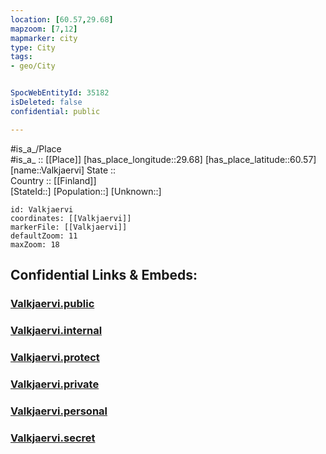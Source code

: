 ```yaml
---
location: [60.57,29.68] 
mapzoom: [7,12] 
mapmarker: city 
type: City
tags:
- geo/City


SpocWebEntityId: 35182
isDeleted: false
confidential: public

---
```

#is_a_/Place  
#is_a_ :: [[Place]] 
[has_place_longitude::29.68] 
[has_place_latitude::60.57] 
[name::Valkjaervi] 
State ::  
Country :: [[Finland]]  
[StateId::] 
[Population::] 
[Unknown::] 


```leaflet
id: Valkjaervi
coordinates: [[Valkjaervi]] 
markerFile: [[Valkjaervi]] 
defaultZoom: 11 
maxZoom: 18
```


## Confidential Links & Embeds: 

### [Valkjaervi.public](/_public/\Earth\Continent\Europe\Europe~East\Russia\Russia~NorthWest\Leningrad_Oblast\CityValkjaervi.public.md) 

### [Valkjaervi.internal](/_internal/\Earth\Continent\Europe\Europe~East\Russia\Russia~NorthWest\Leningrad_Oblast\CityValkjaervi.internal.md) 

### [Valkjaervi.protect](/_protect/\Earth\Continent\Europe\Europe~East\Russia\Russia~NorthWest\Leningrad_Oblast\CityValkjaervi.protect.md) 

### [Valkjaervi.private](/_private/\Earth\Continent\Europe\Europe~East\Russia\Russia~NorthWest\Leningrad_Oblast\CityValkjaervi.private.md) 

### [Valkjaervi.personal](/_personal/\Earth\Continent\Europe\Europe~East\Russia\Russia~NorthWest\Leningrad_Oblast\CityValkjaervi.personal.md) 

### [Valkjaervi.secret](/_secret/\Earth\Continent\Europe\Europe~East\Russia\Russia~NorthWest\Leningrad_Oblast\CityValkjaervi.secret.md)

